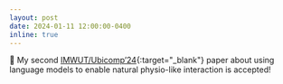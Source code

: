 ```yaml
---
layout: post
date: 2024-01-11 12:00:00-0400
inline: true
---
```


📄 My second [IMWUT/Ubicomp’24](https://wangchongyang.ai/assets/pdf/UbiPhysio_IMWUT.pdf){:target="\_blank"} paper about using language models to enable natural physio-like interaction is accepted!